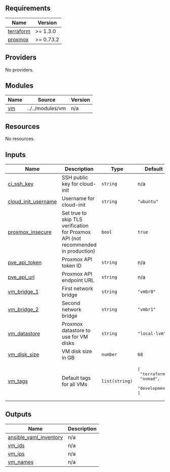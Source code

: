 <!-- BEGIN_TF_DOCS -->

## Requirements

| Name | Version |
|------|---------|
| <a name="requirement_terraform"></a> [terraform](#requirement\_terraform) | >= 1.3.0 |
| <a name="requirement_proxmox"></a> [proxmox](#requirement\_proxmox) | >= 0.73.2 |
## Providers

No providers.
## Modules

| Name | Source | Version |
|------|--------|---------|
| <a name="module_vm"></a> [vm](#module\_vm) | ../../modules/vm | n/a |
## Resources

No resources.
## Inputs

| Name | Description | Type | Default | Required |
|------|-------------|------|---------|:--------:|
| <a name="input_ci_ssh_key"></a> [ci\_ssh\_key](#input\_ci\_ssh\_key) | SSH public key for cloud-init | `string` | n/a | yes |
| <a name="input_cloud_init_username"></a> [cloud\_init\_username](#input\_cloud\_init\_username) | Username for cloud-init | `string` | `"ubuntu"` | no |
| <a name="input_proxmox_insecure"></a> [proxmox\_insecure](#input\_proxmox\_insecure) | Set true to skip TLS verification for Proxmox API (not recommended in production) | `bool` | `true` | no |
| <a name="input_pve_api_token"></a> [pve\_api\_token](#input\_pve\_api\_token) | Proxmox API token ID | `string` | n/a | yes |
| <a name="input_pve_api_url"></a> [pve\_api\_url](#input\_pve\_api\_url) | Proxmox API endpoint URL | `string` | n/a | yes |
| <a name="input_vm_bridge_1"></a> [vm\_bridge\_1](#input\_vm\_bridge\_1) | First network bridge | `string` | `"vmbr0"` | no |
| <a name="input_vm_bridge_2"></a> [vm\_bridge\_2](#input\_vm\_bridge\_2) | Second network bridge | `string` | `"vmbr1"` | no |
| <a name="input_vm_datastore"></a> [vm\_datastore](#input\_vm\_datastore) | Proxmox datastore to use for VM disks | `string` | `"local-lvm"` | no |
| <a name="input_vm_disk_size"></a> [vm\_disk\_size](#input\_vm\_disk\_size) | VM disk size in GB | `number` | `68` | no |
| <a name="input_vm_tags"></a> [vm\_tags](#input\_vm\_tags) | Default tags for all VMs | `list(string)` | <pre>[<br/>  "terraform",<br/>  "nomad",<br/>  "development"<br/>]</pre> | no |
## Outputs

| Name | Description |
|------|-------------|
| <a name="output_ansible_yaml_inventory"></a> [ansible\_yaml\_inventory](#output\_ansible\_yaml\_inventory) | n/a |
| <a name="output_vm_ids"></a> [vm\_ids](#output\_vm\_ids) | n/a |
| <a name="output_vm_ips"></a> [vm\_ips](#output\_vm\_ips) | n/a |
| <a name="output_vm_names"></a> [vm\_names](#output\_vm\_names) | n/a |
<!-- END_TF_DOCS -->
